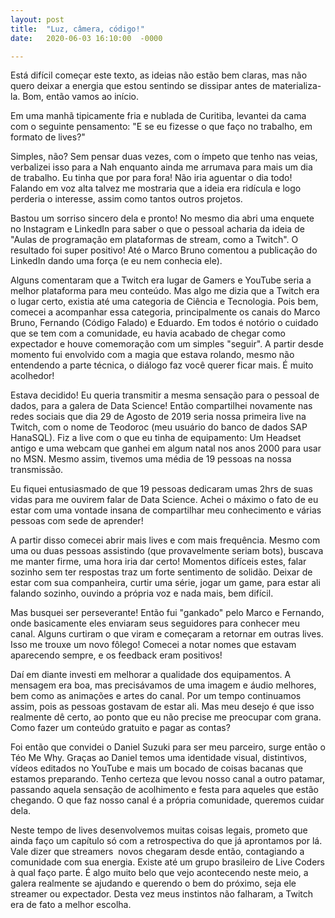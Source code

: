 ```yaml
---
layout: post
title:  "Luz, câmera, código!"
date:   2020-06-03 16:10:00  -0000

---
```


Está difícil começar este texto, as ideias não estão bem claras, mas não quero deixar a energia que estou sentindo se dissipar antes de materializa-la. Bom, então vamos ao início.

Em uma manhã tipicamente fria e nublada de Curitiba, levantei da cama com o seguinte pensamento: "E se eu fizesse o que faço no trabalho, em formato de lives?"

Simples, não? Sem pensar duas vezes, com o ímpeto que tenho nas veias, verbalizei isso para a Nah enquanto ainda me arrumava para mais um dia de trabalho. Eu tinha que por para fora! Não iria aguentar o dia todo! Falando em voz alta talvez me mostraria que a ideia era ridícula e logo perderia o interesse, assim como tantos outros projetos.

Bastou um sorriso sincero dela e pronto! No mesmo dia abri uma enquete no Instagram e LinkedIn para saber o que o pessoal acharia da ideia de "Aulas de programação em plataformas de stream, como a Twitch". O resultado foi super positivo! Até o Marco Bruno comentou a publicação do LinkedIn dando uma força (e eu nem conhecia ele).

Alguns comentaram que a Twitch era lugar de Gamers e YouTube seria a melhor plataforma para meu conteúdo. Mas algo me dizia que a Twitch era o lugar certo, existia até uma categoria de Ciência e Tecnologia. Pois bem, comecei a acompanhar essa categoria, principalmente os canais do Marco Bruno, Fernando (Código Falado) e Eduardo. Em todos é notório o cuidado que se tem com a comunidade, eu havia acabado de chegar como expectador e houve comemoração com um simples "seguir". A partir desde momento fui envolvido com a magia que estava rolando, mesmo não entendendo a parte técnica, o diálogo faz você querer ficar mais. É muito acolhedor!

Estava decidido! Eu queria transmitir a mesma sensação para o pessoal de dados, para a galera de Data Science! Então compartilhei novamente nas redes sociais que dia 29 de Agosto de 2019 seria nossa primeira live na Twitch, com o nome de Teodoroc (meu usuário do banco de dados SAP HanaSQL). Fiz a live com o que eu tinha de equipamento: Um Headset antigo e uma webcam que ganhei em algum natal nos anos 2000 para usar no MSN. Mesmo assim, tivemos uma média de 19 pessoas na nossa transmissão.

Eu fiquei entusiasmado de que 19 pessoas dedicaram umas 2hrs de suas vidas para me ouvirem falar de Data Science. Achei o máximo o fato de eu estar com uma vontade insana de compartilhar meu conhecimento e várias pessoas com sede de aprender!

A partir disso comecei abrir mais lives e com mais frequência. Mesmo com uma ou duas pessoas assistindo (que provavelmente seriam bots), buscava me manter firme, uma hora iria dar certo! Momentos difíceis estes, falar sozinho sem ter respostas traz um forte sentimento de solidão. Deixar de estar com sua companheira, curtir uma série, jogar um game, para estar ali falando sozinho, ouvindo a própria voz e nada mais, bem difícil.

Mas busquei ser perseverante! Então fui "gankado" pelo Marco e Fernando, onde basicamente eles enviaram seus seguidores para conhecer meu canal. Alguns curtiram o que viram e começaram a retornar em outras lives. Isso me trouxe um novo fôlego! Comecei a notar nomes que estavam aparecendo sempre, e os feedback eram positivos!

Daí em diante investi em melhorar a qualidade dos equipamentos. A mensagem era boa, mas precisávamos de uma imagem e áudio melhores, bem como as animações e artes do canal. Por um tempo continuamos assim, pois as pessoas gostavam de estar ali. Mas meu desejo é que isso realmente dê certo, ao ponto que eu não precise me preocupar com grana. Como fazer um conteúdo gratuito e pagar as contas?

Foi então que convidei o Daniel Suzuki para ser meu parceiro, surge então o Téo Me Why. Graças ao Daniel temos uma identidade visual, distintivos, vídeos editados no YouTube e mais um bocado de coisas bacanas que estamos preparando. Tenho certeza que levou nosso canal a outro patamar, passando aquela sensação de acolhimento e festa para aqueles que estão chegando. O que faz nosso canal é a própria comunidade, queremos cuidar dela.

Neste tempo de lives desenvolvemos muitas coisas legais, prometo que ainda faço um capítulo só com a retrospectiva do que já aprontamos por lá. Vale dizer que streamers  novos chegaram desde então, contagiando a comunidade com sua energia. Existe até um grupo brasileiro de Live Coders à qual faço parte. É algo muito belo que vejo acontecendo neste meio, a galera realmente se ajudando e querendo o bem do próximo, seja ele streamer ou expectador. Desta vez meus instintos não falharam, a Twitch era de fato a melhor escolha.